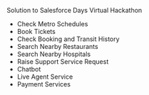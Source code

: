
Solution to Salesforce Days Virtual Hackathon 
- Check Metro Schedules
- Book Tickets
- Check Booking and Transit History
- Search Nearby Restaurants
- Search Nearby Hospitals
- Raise Support Service Request
- Chatbot
- Live Agent Service
- Payment Services




